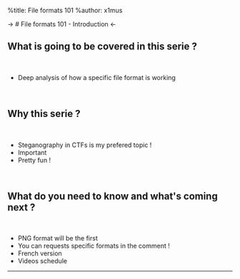%title: File formats 101
%author: x1mus

-> # File formats 101 - Introduction <-
<br>

## What is going to be covered in this serie ?
<br>

- Deep analysis of how a specific file format is working
<br>

## Why this serie ?
<br>

- Steganography in CTFs is my prefered topic \!
- Important
- Pretty fun \!
<br>

## What do you need to know and what's coming next ?
<br>

- PNG format will be the first
- You can requests specific formats in the comment \!
- French version
- Videos schedule

------------------------------------------------------------